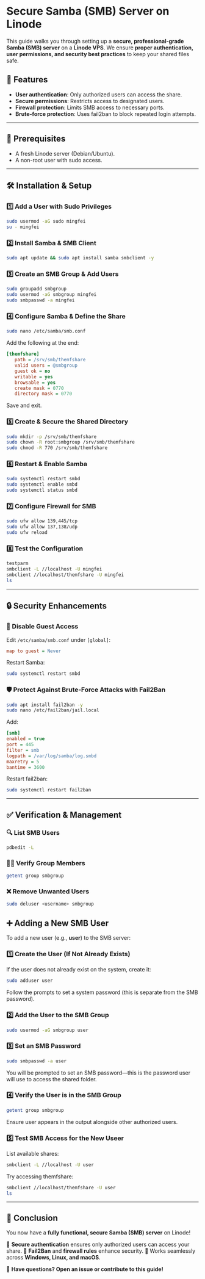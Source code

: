 # Secure Samba (SMB) Server on Linode

This guide walks you through setting up a **secure, professional-grade Samba (SMB) server** on a **Linode VPS**. We ensure **proper authentication, user permissions, and security best practices** to keep your shared files safe.

## 🚀 Features
- **User authentication**: Only authorized users can access the share.
- **Secure permissions**: Restricts access to designated users.
- **Firewall protection**: Limits SMB access to necessary ports.
- **Brute-force protection**: Uses fail2ban to block repeated login attempts.

---

## 📌 Prerequisites
- A fresh Linode server (Debian/Ubuntu).
- A non-root user with sudo access.

---

## 🛠️ Installation & Setup

### 1️⃣ Add a User with Sudo Privileges
```bash
sudo usermod -aG sudo mingfei
su - mingfei
```

### 2️⃣ Install Samba & SMB Client
```bash
sudo apt update && sudo apt install samba smbclient -y
```

### 3️⃣ Create an SMB Group & Add Users
```bash
sudo groupadd smbgroup
sudo usermod -aG smbgroup mingfei
sudo smbpasswd -a mingfei
```

### 4️⃣ Configure Samba & Define the Share
```bash
sudo nano /etc/samba/smb.conf
```
Add the following at the end:
```ini
[themfshare]
   path = /srv/smb/themfshare
   valid users = @smbgroup
   guest ok = no
   writable = yes
   browsable = yes
   create mask = 0770
   directory mask = 0770
```
Save and exit.

### 5️⃣ Create & Secure the Shared Directory
```bash
sudo mkdir -p /srv/smb/themfshare
sudo chown -R root:smbgroup /srv/smb/themfshare
sudo chmod -R 770 /srv/smb/themfshare
```

### 6️⃣ Restart & Enable Samba
```bash
sudo systemctl restart smbd
sudo systemctl enable smbd
sudo systemctl status smbd
```

### 7️⃣ Configure Firewall for SMB
```bash
sudo ufw allow 139,445/tcp
sudo ufw allow 137,138/udp
sudo ufw reload
```

### 8️⃣ Test the Configuration
```bash
testparm
smbclient -L //localhost -U mingfei
smbclient //localhost/themfshare -U mingfei
ls
```

---

## 🔒 Security Enhancements

### 🚫 Disable Guest Access
Edit `/etc/samba/smb.conf` under `[global]`:
```ini
map to guest = Never
```
Restart Samba:
```bash
sudo systemctl restart smbd
```

### 🛡️ Protect Against Brute-Force Attacks with Fail2Ban
```bash
sudo apt install fail2ban -y
sudo nano /etc/fail2ban/jail.local
```
Add:
```ini
[smb]
enabled = true
port = 445
filter = smb
logpath = /var/log/samba/log.smbd
maxretry = 5
bantime = 3600
```
Restart fail2ban:
```bash
sudo systemctl restart fail2ban
```

---

## ✅ Verification & Management
### 🔍 List SMB Users
```bash
pdbedit -L
```
### 🧑‍💻 Verify Group Members
```bash
getent group smbgroup
```
### ❌ Remove Unwanted Users
```bash
sudo deluser <username> smbgroup
```

## ➕ Adding a New SMB User  
To add a new user (e.g., **user**) to the SMB server:  

### 1️⃣ Create the User (If Not Already Exists)  
If the user does not already exist on the system, create it:  
```bash
sudo adduser user
```
Follow the prompts to set a system password (this is separate from the SMB password).

### 2️⃣ Add the User to the SMB Group
```bash
sudo usermod -aG smbgroup user
```

### 3️⃣ Set an SMB Password
```bash
sudo smbpasswd -a user
```
You will be prompted to set an SMB password—this is the password user will use to access the shared folder.

### 4️⃣ Verify the User is in the SMB Group
```bash
getent group smbgroup
```
Ensure user appears in the output alongside other authorized users.

### 5️⃣ Test SMB Access for the New Useer
List available shares:
```bash
smbclient -L //localhost -U user
```
Try accessing themfshare:
```bash
smbclient //localhost/themfshare -U user
ls
```

---

## 🎉 Conclusion
You now have a **fully functional, secure Samba (SMB) server** on Linode! 

🔹 **Secure authentication** ensures only authorized users can access your share.
🔹 **Fail2Ban** and **firewall rules** enhance security.
🔹 Works seamlessly across **Windows, Linux, and macOS**.

🚀 **Have questions? Open an issue or contribute to this guide!**

